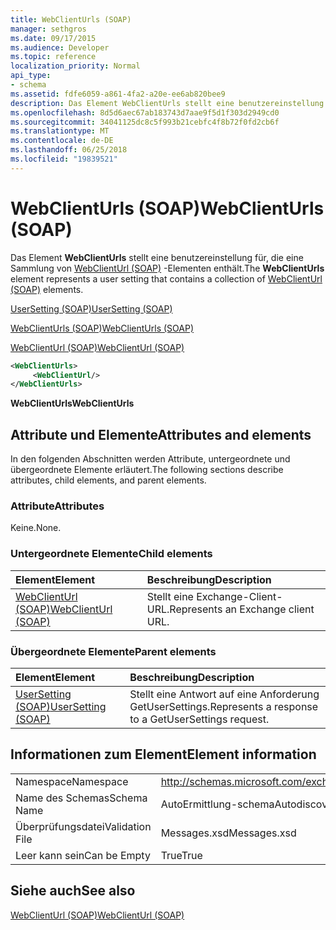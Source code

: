 ```yaml
---
title: WebClientUrls (SOAP)
manager: sethgros
ms.date: 09/17/2015
ms.audience: Developer
ms.topic: reference
localization_priority: Normal
api_type:
- schema
ms.assetid: fdfe6059-a861-4fa2-a20e-ee6ab820bee9
description: Das Element WebClientUrls stellt eine benutzereinstellung für, die eine Sammlung von WebClientUrl (SOAP)-Elementen enthält.
ms.openlocfilehash: 8d5d6aec67ab183743d7aae9f5d1f303d2949cd0
ms.sourcegitcommit: 34041125dc8c5f993b21cebfc4f8b72f0fd2cb6f
ms.translationtype: MT
ms.contentlocale: de-DE
ms.lasthandoff: 06/25/2018
ms.locfileid: "19839521"
---
```

# <a name="webclienturls-soap"></a><span data-ttu-id="314e5-103">WebClientUrls (SOAP)</span><span class="sxs-lookup"><span data-stu-id="314e5-103">WebClientUrls (SOAP)</span></span>

<span data-ttu-id="314e5-104">Das Element **WebClientUrls** stellt eine benutzereinstellung für, die eine Sammlung von [WebClientUrl (SOAP)](webclienturl-soap.md) -Elementen enthält.</span><span class="sxs-lookup"><span data-stu-id="314e5-104">The **WebClientUrls** element represents a user setting that contains a collection of [WebClientUrl (SOAP)](webclienturl-soap.md) elements.</span></span> 
  
[<span data-ttu-id="314e5-105">UserSetting (SOAP)</span><span class="sxs-lookup"><span data-stu-id="314e5-105">UserSetting (SOAP)</span></span>](usersetting-soap.md)
  
[<span data-ttu-id="314e5-106">WebClientUrls (SOAP)</span><span class="sxs-lookup"><span data-stu-id="314e5-106">WebClientUrls (SOAP)</span></span>](webclienturls-soap.md)
  
[<span data-ttu-id="314e5-107">WebClientUrl (SOAP)</span><span class="sxs-lookup"><span data-stu-id="314e5-107">WebClientUrl (SOAP)</span></span>](webclienturl-soap.md)
  
```XML
<WebClientUrls>
     <WebClientUrl/>
</WebClientUrls>

```

 <span data-ttu-id="314e5-108">**WebClientUrls**</span><span class="sxs-lookup"><span data-stu-id="314e5-108">**WebClientUrls**</span></span>
## <a name="attributes-and-elements"></a><span data-ttu-id="314e5-109">Attribute und Elemente</span><span class="sxs-lookup"><span data-stu-id="314e5-109">Attributes and elements</span></span>

<span data-ttu-id="314e5-110">In den folgenden Abschnitten werden Attribute, untergeordnete und übergeordnete Elemente erläutert.</span><span class="sxs-lookup"><span data-stu-id="314e5-110">The following sections describe attributes, child elements, and parent elements.</span></span>
  
### <a name="attributes"></a><span data-ttu-id="314e5-111">Attribute</span><span class="sxs-lookup"><span data-stu-id="314e5-111">Attributes</span></span>

<span data-ttu-id="314e5-112">Keine.</span><span class="sxs-lookup"><span data-stu-id="314e5-112">None.</span></span>
  
### <a name="child-elements"></a><span data-ttu-id="314e5-113">Untergeordnete Elemente</span><span class="sxs-lookup"><span data-stu-id="314e5-113">Child elements</span></span>

|<span data-ttu-id="314e5-114">**Element**</span><span class="sxs-lookup"><span data-stu-id="314e5-114">**Element**</span></span>|<span data-ttu-id="314e5-115">**Beschreibung**</span><span class="sxs-lookup"><span data-stu-id="314e5-115">**Description**</span></span>|
|:-----|:-----|
|[<span data-ttu-id="314e5-116">WebClientUrl (SOAP)</span><span class="sxs-lookup"><span data-stu-id="314e5-116">WebClientUrl (SOAP)</span></span>](webclienturl-soap.md) <br/> |<span data-ttu-id="314e5-117">Stellt eine Exchange-Client-URL.</span><span class="sxs-lookup"><span data-stu-id="314e5-117">Represents an Exchange client URL.</span></span>  <br/> |
   
### <a name="parent-elements"></a><span data-ttu-id="314e5-118">Übergeordnete Elemente</span><span class="sxs-lookup"><span data-stu-id="314e5-118">Parent elements</span></span>

|<span data-ttu-id="314e5-119">**Element**</span><span class="sxs-lookup"><span data-stu-id="314e5-119">**Element**</span></span>|<span data-ttu-id="314e5-120">**Beschreibung**</span><span class="sxs-lookup"><span data-stu-id="314e5-120">**Description**</span></span>|
|:-----|:-----|
|[<span data-ttu-id="314e5-121">UserSetting (SOAP)</span><span class="sxs-lookup"><span data-stu-id="314e5-121">UserSetting (SOAP)</span></span>](usersetting-soap.md) <br/> |<span data-ttu-id="314e5-122">Stellt eine Antwort auf eine Anforderung GetUserSettings.</span><span class="sxs-lookup"><span data-stu-id="314e5-122">Represents a response to a GetUserSettings request.</span></span>  <br/> |
   
## <a name="element-information"></a><span data-ttu-id="314e5-123">Informationen zum Element</span><span class="sxs-lookup"><span data-stu-id="314e5-123">Element information</span></span>

|||
|:-----|:-----|
|<span data-ttu-id="314e5-124">Namespace</span><span class="sxs-lookup"><span data-stu-id="314e5-124">Namespace</span></span>  <br/> |http://schemas.microsoft.com/exchange/2010/Autodiscover  <br/> |
|<span data-ttu-id="314e5-125">Name des Schemas</span><span class="sxs-lookup"><span data-stu-id="314e5-125">Schema Name</span></span>  <br/> |<span data-ttu-id="314e5-126">AutoErmittlung-schema</span><span class="sxs-lookup"><span data-stu-id="314e5-126">Autodiscover schema</span></span>  <br/> |
|<span data-ttu-id="314e5-127">Überprüfungsdatei</span><span class="sxs-lookup"><span data-stu-id="314e5-127">Validation File</span></span>  <br/> |<span data-ttu-id="314e5-128">Messages.xsd</span><span class="sxs-lookup"><span data-stu-id="314e5-128">Messages.xsd</span></span>  <br/> |
|<span data-ttu-id="314e5-129">Leer kann sein</span><span class="sxs-lookup"><span data-stu-id="314e5-129">Can be Empty</span></span>  <br/> |<span data-ttu-id="314e5-130">True</span><span class="sxs-lookup"><span data-stu-id="314e5-130">True</span></span>  <br/> |
   
## <a name="see-also"></a><span data-ttu-id="314e5-131">Siehe auch</span><span class="sxs-lookup"><span data-stu-id="314e5-131">See also</span></span>



[<span data-ttu-id="314e5-132">WebClientUrl (SOAP)</span><span class="sxs-lookup"><span data-stu-id="314e5-132">WebClientUrl (SOAP)</span></span>](webclienturl-soap.md)

